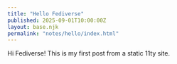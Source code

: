 ```yaml
---
title: "Hello Fediverse"
published: 2025-09-01T10:00:00Z
layout: base.njk
permalink: "notes/hello/index.html"
---
```


<p>Hi Fediverse! This is my first post from a static 11ty site.</p>
